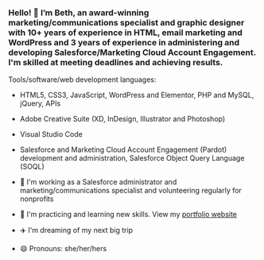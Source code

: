 ### Hello! 👋 I’m Beth, an award-winning marketing/communications specialist and graphic designer with 10+ years of experience in HTML, email marketing and WordPress and 3 years of experience in administering and developing Salesforce/Marketing Cloud Account Engagement. I'm skilled at meeting deadlines and achieving results.

Tools/software/web development languages: 
- HTML5, CSS3, JavaScript, WordPress and Elementor, PHP and MySQL, jQuery, APIs
- Adobe Creative Suite (XD, InDesign, Illustrator and Photoshop)
- Visual Studio Code 
- Salesforce and Marketing Cloud Account Engagement (Pardot) development and administration, Salesforce Object Query Language (SOQL)

- 🙌 I'm working as a Salesforce administrator and marketing/communications specialist and volunteering regularly for nonprofits
- 🌱 I'm practicing and learning new skills. View my [portfolio website](https://kapp.blog/)
- :airplane: I'm dreaming of my next big trip
- 😄 Pronouns: she/her/hers

<!--
**beth-kapp/beth-kapp** is a ✨ _special_ ✨ repository because its `README.md` (this file) appears on your GitHub profile.

<img height=50 src="https://cdn.jsdelivr.net/gh/devicons/devicon/icons/python/python-original.svg"/><img height=50 src="https://cdn.jsdelivr.net/gh/devicons/devicon/icons/java/java-original.svg"/><img height=50 src="https://cdn.jsdelivr.net/gh/devicons/devicon/icons/html5/html5-original.svg" /><img height=50 src="https://cdn.jsdelivr.net/gh/devicons/devicon/icons/css3/css3-original.svg" /><img height=50 src="https://cdn.jsdelivr.net/gh/devicons/devicon/icons/react/react-original.svg" /><img height=50 src="https://cdn.jsdelivr.net/gh/devicons/devicon/icons/git/git-plain.svg"/><img height=50 src="https://cdn.jsdelivr.net/gh/devicons/devicon/icons/github/github-original.svg"/><img height=50 src="https://cdn.jsdelivr.net/gh/devicons/devicon/icons/canva/canva-original.svg"/>


Here are some ideas to get you started:


- 🔭 I’m currently working on ...
- 🌱 I’m currently learning ...
- 👯 I’m looking to collaborate on ...
- 🤔 I’m looking for help with ...
- 💬 Ask me about ...
- 📫 How to reach me: ...
- 😄 Pronouns: ...
- ⚡ Fun fact: ...
-->
